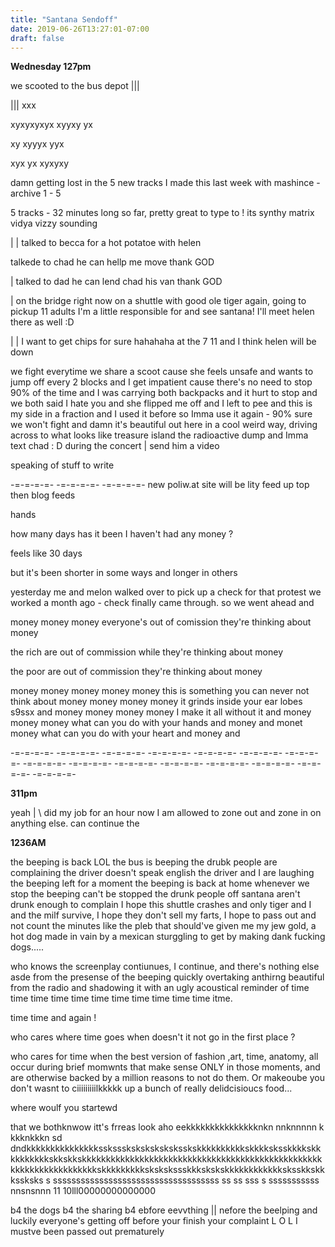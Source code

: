 ```yaml
---
title: "Santana Sendoff"
date: 2019-06-26T13:27:01-07:00
draft: false
---
```


**Wednesday 127pm**

we scooted to the bus depot |||

||| xxx

xyxyxyxyx xyyxy yx  

xy xyyyx yyx

xyx yx xyxyxy  

damn getting lost in the 5 new tracks I made this last week with mashince - archive 1 - 5

5 tracks - 32 minutes long so far, pretty great to type to ! its synthy matrix vidya vizzy sounding

|  | talked to becca for a hot potatoe with helen

talkede to chad he can hellp me move thank GOD

| talked to dad he can lend chad his van thank GOD

| on the bridge right now on a shuttle with good ole tiger again, going to pickup 11 adults I'm a little responsible for and see santana! I'll meet helen there as well :D

| | I want to get chips for sure hahahaha at the 7 11 and I think helen will be down

we fight everytime we share a scoot cause she feels unsafe and wants to jump off every 2 blocks and I get impatient cause there's no need to stop 90% of the time and I was carrying both backpacks and it hurt to stop and we both said I hate you and she flipped me off and I left to pee and this is my side in a fraction and I used it before so Imma use it again - 90% sure we won't fight
and damn it's beautiful out here in a cool weird way, driving across to what looks like treasure island the radioactive dump and Imma text chad : D during the concert | send him a video

speaking of stuff to write      

-=-=-=-=- -=-=-=-=- -=-=-=-=-
new poliw.at site will be lity feed up top then blog feeds

hands


how many days has it been I haven't had any money ?

feels like 30 days

but it's been shorter in some ways and longer in others

yesterday me and melon walked over to pick up a check for that protest we worked a month ago - check finally came through. so we went ahead and

money money money everyone's out of comission they're thinking about money

the rich are out of commission while they're thinking about money

the poor are out of commission they're thinking about money

  money money money money money this is something you can never not think about money money money money it grinds inside your ear lobes s9ssx and money money money money I make it all without it and money money money what can you do with your hands and money and monet money what can you do with your heart and money and


-=-=-=-=- -=-=-=-=- -=-=-=-=-
-=-=-=-=- -=-=-=-=- -=-=-=-=-
-=-=-=-=- -=-=-=-=- -=-=-=-=-
-=-=-=-=- -=-=-=-=- -=-=-=-=-
-=-=-=-=- -=-=-=-=- -=-=-=-=-

**311pm**

yeah | \\ did my job for an hour now I am allowed to zone out and zone in on anything else. can continue the



**1236AM**

the beeping is back LOL the bus is beeping the drubk people are complaining the driver doesn't speak english the driver and I are laughing the beeping left for a moment the beeping is back at home whenever we stop the beeping can't be stopped the drunk people off santana aren't drunk enough to complain I hope this shuttle crashes and only tiger and I and the milf survive, I hope they don't sell my farts, I hope to pass out and not count the minutes like the pleb that should've given me my jew gold, a hot dog made in vain by a mexican sturggling to get by making dank fucking dogs.....

who knows the screenplay contiunues, I continue, and there's nothing else asde from the presense of the beeping quickly overtaking anthirng beautiful from the radio and shadowing it with an ugly acoustical reminder of time time time time time time time time time time time itme.

time time and again !

who cares where time goes when doesn't it not go in the first place ?

who cares for time when the best version of fashion ,art, time, anatomy, all occur during brief momwnts that make sense  ONLY in those moments, and are otherwise backed by a million reasons to not do them. Or makeoube you don't wasnt to ciiiiiiiiilkkkkk up a bunch of really delidcisioucs food...

where woulf you startewd

that we bothknwow itt's frreas look aho eekkkkkkkkkkkkkkknkn nnknnnnn k kkknkkkn sd dndkkkkkkkkkkkkkkkssksssksksksksksksskskkkkkkkkkkskkkksksskkkkskkkkkkkkkkskkskkskkkkkkkkkkkkkkkkkkkkkkkkkkkkkkkkkkkkkkkkkkkkkkkkkkkkkkkkkkkkkkkkkkkkskkkkkkkkkskskskssskkkskskskkkkkkkkkkkksksskkskkkssksks s ssssssssssssssssssssssssssssssssssss ss ss sss  s sssssssssss   nnsnsnnn 11  10lll00000000000000

b4 the dogs b4 the sharing b4 ebfore eevvthing || nefore the beelping and luckily everyone's getting off before your finish your complaint L O L   I mustve been passed out prematurely
